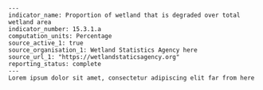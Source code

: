     ---
    indicator_name: Proportion of wetland that is degraded over total wetland area
    indicator_number: 15.3.1.a
    computation_units: Percentage
    source_active_1: true
    source_organisation_1: Wetland Statistics Agency here
    source_url_1: "https://wetlandstaticsagency.org"
    reporting_status: complete
    ---
    Lorem ipsum dolor sit amet, consectetur adipiscing elit far from here
